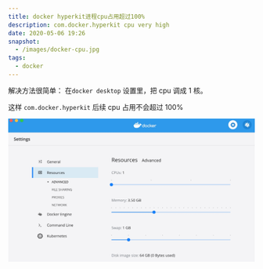 ```yaml
---
title: docker hyperkit进程cpu占用超过100%
description: com.docker.hyperkit cpu very high
date: 2020-05-06 19:26
snapshot:
  - /images/docker-cpu.jpg
tags:
  - docker
---
```


解决方法很简单： 在`docker desktop` 设置里，把 cpu 调成 1 核。

这样 `com.docker.hyperkit` 后续 cpu 占用不会超过 100%

![](/images/docker-cpu.jpg)

